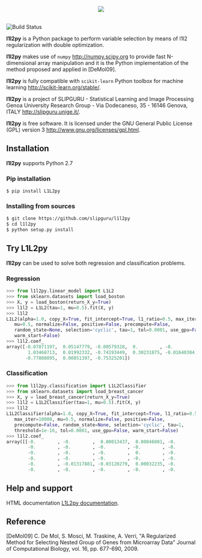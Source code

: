 <p align="center">
  <!-- <img src="http://www.slipguru.unige.it/Software/L1L2Py/_static/l1l2py_logo.png"><br><br> BROKEN LINK-->
  <img src="http://slipguru.disi.unige.it/Software/L1L2Py/_static/l1l2py_logo.png"><br><br>
</p>

<img src="https://travis-ci.org/slipguru/l1l2py.svg?branch=master" alt="Build Status" />

**l1l2py** is a Python package to perform variable selection by means
of l1l2 regularization with double optimization.

**l1l2py** makes use of `numpy` <http://numpy.scipy.org> to provide fast
N-dimensional array manipulation and it is the Python implementation of the
method proposed and applied in [DeMol09].

**l1l2py** is fully compatible with `scikit-learn` Python toolbox for machine learning <http://scikit-learn.org/stable/>.

**l1l2py** is a project of SLIPGURU - Statistical Learning and Image Processing
Genoa University Research Group - Via Dodecaneso, 35 - 16146 Genova, ITALY
<http://slipguru.unige.it/>.

**l1l2py** is free software. It is licensed under the GNU General Public
License (GPL) version 3 <http://www.gnu.org/licenses/gpl.html>.

## Installation

**l1l2py** supports Python 2.7

### Pip installation
`$ pip install L1L2py`

### Installing from sources
```bash
$ git clone https://github.com/slipguru/l1l2py
$ cd l1l2py
$ python setup.py install
```

## Try L1L2py
**l1l2py** can be used to solve both regression and classification problems.

### Regression
```python
>>> from l1l2py.linear_model import L1L2
>>> from sklearn.datasets import load_boston
>>> X, y = load_boston(return_X_y=True)
>>> l1l2 = L1L2(tau=1, mu=0.5).fit(X, y)
>>> l1l2
L1L2(alpha=1.0, copy_X=True, fit_intercept=True, l1_ratio=0.5, max_iter=10000,
   mu=0.5, normalize=False, positive=False, precompute=False,
   random_state=None, selection='cyclic', tau=1, tol=0.0001, use_gpu=False,
   warm_start=False)
>>> l1l2.coef_
array([-0.07871197,  0.05147779, -0.00579328,  0.        , -0.        ,
        1.03468713,  0.01992332, -0.74193449,  0.30231875, -0.01640304,
       -0.77808095,  0.00851397, -0.75325201])
```

### Classification
```python
>>> from l1l2py.classification import L1L2Classifier
>>> from sklearn.datasets import load_breast_cancer
>>> X, y = load_breast_cancer(return_X_y=True)
>>> l1l2 = L1L2Classifier(tau=1, mu=0.5).fit(X, y)
>>> l1l2
L1L2Classifier(alpha=1.0, copy_X=True, fit_intercept=True, l1_ratio=0.5,
   max_iter=10000, mu=0.5, normalize=False, positive=False,
   precompute=False, random_state=None, selection='cyclic', tau=1,
   threshold=1e-16, tol=0.0001, use_gpu=False, warm_start=False)
>>> l1l2.coef_
array([[-0.        , -0.        ,  0.00013437,  0.00046001, -0.        ,
        -0.        , -0.        , -0.        , -0.        , -0.        ,
        -0.        , -0.        , -0.        ,  0.        , -0.        ,
        -0.        , -0.        , -0.        , -0.        , -0.        ,
        -0.        , -0.01317881, -0.03120279,  0.00032235, -0.        ,
        -0.        , -0.        , -0.        , -0.        , -0.        ]])
```

## Help and support
HTML documentation [L1L2py documentation](http://www.slipguru.unige.it/Software/L1L2Py/).

## Reference
[DeMol09] C. De Mol, S. Mosci, M. Traskine, A. Verri,
         "A Regularized Method for Selecting Nested Group of Genes from
         Microarray Data"
        Journal of Computational Biology, vol. 16, pp. 677-690, 2009.

